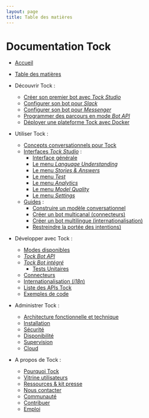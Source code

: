 ```yaml
---
layout: page
title: Table des matières
---
```


# Documentation Tock

- [Accueil](..)

- [Table des matières](../toc)

- Découvrir Tock :
    - [Créer son premier bot avec _Tock Studio_](../guide/studio)
    - [Configurer son bot pour _Slack_](../guide/slack)
    - [Configurer son bot pour _Messenger_](../guide/messenger)
    - [Programmer des parcours en mode _Bot API_](../guide/api)
    - [Déployer une plateforme Tock avec Docker](../guide/plateforme)

- Utiliser Tock :
    - [Concepts conversationnels pour Tock](../user/concepts)
    - [Interfaces _Tock Studio_](../user/studio) :
        - [Interface générale](../user/studio/general)
        - [Le menu _Language Understanding_](../user/studio/nlu)
        - [Le menu _Stories & Answers_](../user/studio/stories-and-answers)
        - [Le menu _Test_](../user/studio/test)
        - [Le menu _Analytics_](../user/studio/analytics)
        - [Le menu _Model Quality_](../user/studio/nlu-qa)
        - [Le menu _Settings_](../user/studio/configuration)
    - [Guides](../user/guides) :
        - [Construire un modèle conversationnel](../user/guides/build-model)
        - [Créer un bot multicanal (connecteurs)](../user/guides/canaux)
        - [Créer un bot multilingue (internationalisation)](../user/guides/i18n)
        - [Restreindre la portée des intentions)](../user/guides/intents-restrictions)

- Développer avec Tock :
    - [Modes disponibles](../dev/modes)
    - [_Tock Bot API_](../dev/bot-api)
    - [_Tock Bot intégré_](../dev/bot-integre)
        - [Tests Unitaires](../dev/tester)
    - [Connecteurs](../dev/connecteurs)
    - [Internationalisation (_i18n_)](../dev/i18n)
    - [Liste des APIs Tock](../dev/api)
    - [Exemples de code](../dev/exemples-code)

- Administrer Tock :
    - [Architecture fonctionnelle et technique](../admin/architecture)
    - [Installation](../admin/installation)
    - [Sécurité](../admin/securite)
    - [Disponibilité](../admin/disponibilite)
    - [Supervision](../admin/supervision)
    - [Cloud](../admin/cloud)

- A propos de Tock :
    - [Pourquoi Tock](../apropos/pourquoi)
    - [Vitrine utilisateurs](../apropos/vitrine)
    - [Ressources & kit presse](../apropos/ressources)
    - [Nous contacter](../apropos/contact)
    - [Communauté](../apropos/communaute)
    - [Contribuer](../apropos/contribuer)
    - [Emploi](../apropos/emploi)